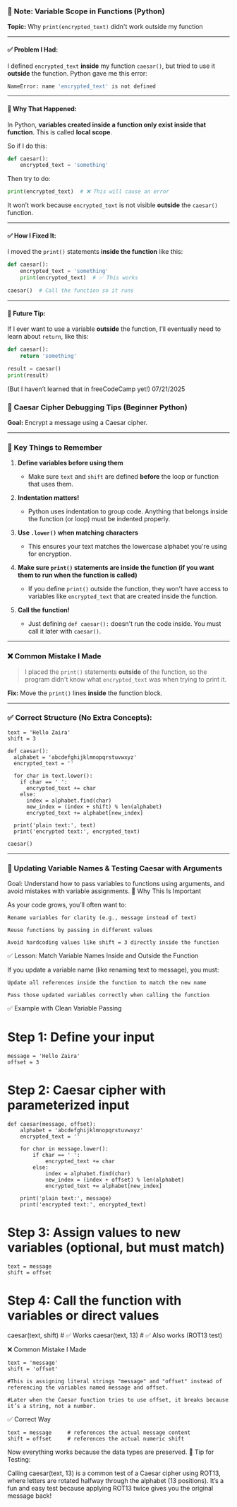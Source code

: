### 📝 **Note: Variable Scope in Functions (Python)**

**Topic:** Why `print(encrypted_text)` didn't work outside my function

---

#### ✅ Problem I Had:

I defined `encrypted_text` **inside** my function `caesar()`, but tried to use it **outside** the function. Python gave me this error:

```bash
NameError: name 'encrypted_text' is not defined
```

---

#### 🎯 Why That Happened:

In Python, **variables created inside a function only exist inside that function**. This is called **local scope**.

So if I do this:

```python
def caesar():
    encrypted_text = 'something'
```

Then try to do:

```python
print(encrypted_text)  # ❌ This will cause an error
```

It won’t work because `encrypted_text` is not visible **outside** the `caesar()` function.

---

#### ✅ How I Fixed It:

I moved the `print()` statements **inside the function** like this:

```python
def caesar():
    encrypted_text = 'something'
    print(encrypted_text)  # ✅ This works

caesar()  # Call the function so it runs
```

---

#### 📌 Future Tip:

If I ever want to use a variable **outside** the function, I’ll eventually need to learn about `return`, like this:

```python
def caesar():
    return 'something'

result = caesar()
print(result)
```

(But I haven’t learned that in freeCodeCamp yet!) 07/21/2025

### 📁 Caesar Cipher Debugging Tips (Beginner Python)

**Goal:** Encrypt a message using a Caesar cipher.

---

### 🔐 Key Things to Remember

1. **Define variables before using them**

   * Make sure `text` and `shift` are defined **before** the loop or function that uses them.

2. **Indentation matters!**

   * Python uses indentation to group code. Anything that belongs inside the function (or loop) must be indented properly.

3. **Use `.lower()` when matching characters**

   * This ensures your text matches the lowercase alphabet you're using for encryption.

4. **Make sure `print()` statements are inside the function (if you want them to run when the function is called)**

   * If you define `print()` outside the function, they won't have access to variables like `encrypted_text` that are created inside the function.

5. **Call the function!**

   * Just defining `def caesar():` doesn't run the code inside. You must call it later with `caesar()`.

---

### ❌ Common Mistake I Made

> I placed the `print()` statements **outside** of the function, so the program didn't know what `encrypted_text` was when trying to print it.

**Fix:** Move the `print()` lines **inside** the function block.

---

### ✅ Correct Structure (No Extra Concepts):

```
text = 'Hello Zaira'
shift = 3

def caesar():
  alphabet = 'abcdefghijklmnopqrstuvwxyz'
  encrypted_text = ''

  for char in text.lower():
    if char == ' ':
      encrypted_text += char
    else:
      index = alphabet.find(char)
      new_index = (index + shift) % len(alphabet)
      encrypted_text += alphabet[new_index]

  print('plain text:', text)
  print('encrypted text:', encrypted_text)

caesar()
```

---
### 🧠 Updating Variable Names & Testing Caesar with Arguments

Goal: Understand how to pass variables to functions using arguments, and avoid mistakes with variable assignments.
🔁 Why This Is Important

As your code grows, you’ll often want to:

    Rename variables for clarity (e.g., message instead of text)

    Reuse functions by passing in different values

    Avoid hardcoding values like shift = 3 directly inside the function

✅ Lesson: Match Variable Names Inside and Outside the Function

If you update a variable name (like renaming text to message), you must:

    Update all references inside the function to match the new name

    Pass those updated variables correctly when calling the function

✅ Example with Clean Variable Passing

# Step 1: Define your input
```
message = 'Hello Zaira'
offset = 3
```
# Step 2: Caesar cipher with parameterized input
```
def caesar(message, offset):
    alphabet = 'abcdefghijklmnopqrstuvwxyz'
    encrypted_text = ''

    for char in message.lower():
        if char == ' ':
            encrypted_text += char
        else:
            index = alphabet.find(char)
            new_index = (index + offset) % len(alphabet)
            encrypted_text += alphabet[new_index]

    print('plain text:', message)
    print('encrypted text:', encrypted_text)
```

# Step 3: Assign values to new variables (optional, but must match)
```
text = message
shift = offset
```
# Step 4: Call the function with variables or direct values
caesar(text, shift)     # ✅ Works
caesar(text, 13)        # ✅ Also works (ROT13 test)

❌ Common Mistake I Made
```
text = 'message'
shift = 'offset'
```
    #This is assigning literal strings "message" and "offset" instead of referencing the variables named message and offset.

    #Later when the Caesar function tries to use offset, it breaks because it’s a string, not a number.

✅ Correct Way
```
text = message     # references the actual message content
shift = offset     # references the actual numeric shift
```
Now everything works because the data types are preserved.
🧪 Tip for Testing:

Calling caesar(text, 13) is a common test of a Caesar cipher using ROT13, where letters are rotated halfway through the alphabet (13 positions). It’s a fun and easy test because applying ROT13 twice gives you the original message back!



